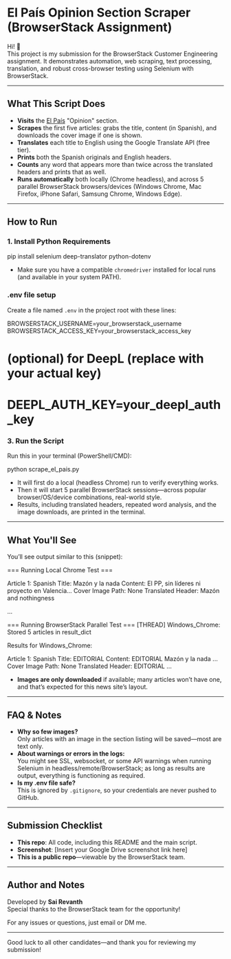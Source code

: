 # El País Opinion Section Scraper (BrowserStack Assignment)

Hi! 👋  
This project is my submission for the BrowserStack Customer Engineering assignment. It demonstrates automation, web scraping, text processing, translation, and robust cross-browser testing using Selenium with BrowserStack.

---

## What This Script Does

- **Visits** the [El País](https://elpais.com/) "Opinion" section.
- **Scrapes** the first five articles: grabs the title, content (in Spanish), and downloads the cover image if one is shown.
- **Translates** each title to English using the Google Translate API (free tier).
- **Prints** both the Spanish originals and English headers.
- **Counts** any word that appears more than twice across the translated headers and prints that as well.
- **Runs automatically** both locally (Chrome headless), and across 5 parallel BrowserStack browsers/devices (Windows Chrome, Mac Firefox, iPhone Safari, Samsung Chrome, Windows Edge).

---

## How to Run

### 1. Install Python Requirements

pip install selenium deep-translator python-dotenv


- Make sure you have a compatible `chromedriver` installed for local runs (and available in your system PATH).

### .env file setup

Create a file named `.env` in the project root with these lines:

BROWSERSTACK_USERNAME=your_browserstack_username
BROWSERSTACK_ACCESS_KEY=your_browserstack_access_key

# (optional) for DeepL (replace with your actual key)
# DEEPL_AUTH_KEY=your_deepl_auth_key


### 3. Run the Script

Run this in your terminal (PowerShell/CMD):

python scrape_el_pais.py


- It will first do a local (headless Chrome) run to verify everything works.
- Then it will start 5 parallel BrowserStack sessions—across popular browser/OS/device combinations, real-world style.
- Results, including translated headers, repeated word analysis, and the image downloads, are printed in the terminal.

---

## What You'll See

You’ll see output similar to this (snippet):

=== Running Local Chrome Test ===

Article 1:
Spanish Title: Mazón y la nada
Content: El PP, sin líderes ni proyecto en Valencia...
Cover Image Path: None
Translated Header: Mazón and nothingness

...

=== Running BrowserStack Parallel Test ===
[THREAD] Windows_Chrome: Stored 5 articles in result_dict

Results for Windows_Chrome:

Article 1:
Spanish Title: EDITORIAL
Content: EDITORIAL Mazón y la nada ...
Cover Image Path: None
Translated Header: EDITORIAL
...


- **Images are only downloaded** if available; many articles won’t have one, and that’s expected for this news site’s layout.

---

## FAQ & Notes

- **Why so few images?**  
  Only articles with an image in the section listing will be saved—most are text only.
- **About warnings or errors in the logs:**  
  You might see SSL, websocket, or some API warnings when running Selenium in headless/remote/BrowserStack; as long as results are output, everything is functioning as required.
- **Is my .env file safe?**  
  This is ignored by `.gitignore`, so your credentials are never pushed to GitHub.

---

## Submission Checklist

- **This repo**: All code, including this README and the main script.
- **Screenshot**: [Insert your Google Drive screenshot link here]
- **This is a public repo**—viewable by the BrowserStack team.

---

## Author and Notes

Developed by **Sai Revanth**  
Special thanks to the BrowserStack team for the opportunity!

For any issues or questions, just email or DM me.

---

Good luck to all other candidates—and thank you for reviewing my submission!
